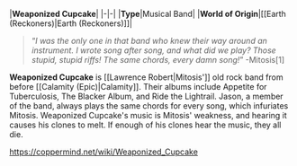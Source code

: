 |**Weaponized Cupcake**|
|-|-|
|**Type**|Musical Band|
|**World of Origin**|[[Earth (Reckoners)\|Earth (Reckoners)]]|

>“*I was the only one in that band who knew their way around an instrument. I wrote song after song, and what did we play? Those stupid, stupid riffs! The same chords, every damn song!*”
\-Mitosis[1]


**Weaponized Cupcake** is [[Lawrence Robert\|Mitosis']] old rock band from before [[Calamity (Epic)\|Calamity]]. Their albums include Appetite for Tuberculosis, The Blacker Album, and Ride the Lightrail. Jason, a member of the band, always plays the same chords for every song, which infuriates Mitosis. Weaponized Cupcake's music is Mitosis' weakness, and hearing it causes his clones to melt. If enough of his clones hear the music, they all die.



https://coppermind.net/wiki/Weaponized_Cupcake